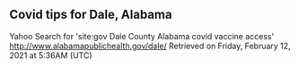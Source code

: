 ## Covid tips for Dale, Alabama

Yahoo Search for 'site:gov Dale County Alabama covid vaccine access'
http://www.alabamapublichealth.gov/dale/
Retrieved on Friday, February 12, 2021 at 5:36AM (UTC)